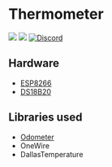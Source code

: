 # Thermometer

[![](https://img.shields.io/github/release/xRealNeon/Thermometer.svg)](https://github.com/xRealNeon/Thermometer/releases)
[![](https://img.shields.io/github/license/mashape/apistatus.svg)](https://github.com/xRealNeon/Thermometer/blob/master/LICENSE)
[![Discord](https://discordapp.com/api/guilds/365206523749728266/embed.png)](https://discord.gg/rpvdY42)


## Hardware
- [ESP8266](https://www.ebay.com/itm/NodeMcu-Lua-WIFI-Internet-Things-development-board-based-ESP8266-CP2102-module/201542946669)
- [DS18B20](https://www.ebay.com/itm/10pcs-Waterproof-DS18B20-Digital-Thermal-Probe-SensorTemperature-Sensor-100cm-TS/113336693808)

## Libraries used
- [Odometer](https://github.hubspot.com/odometer/)
- OneWire
- DallasTemperature
